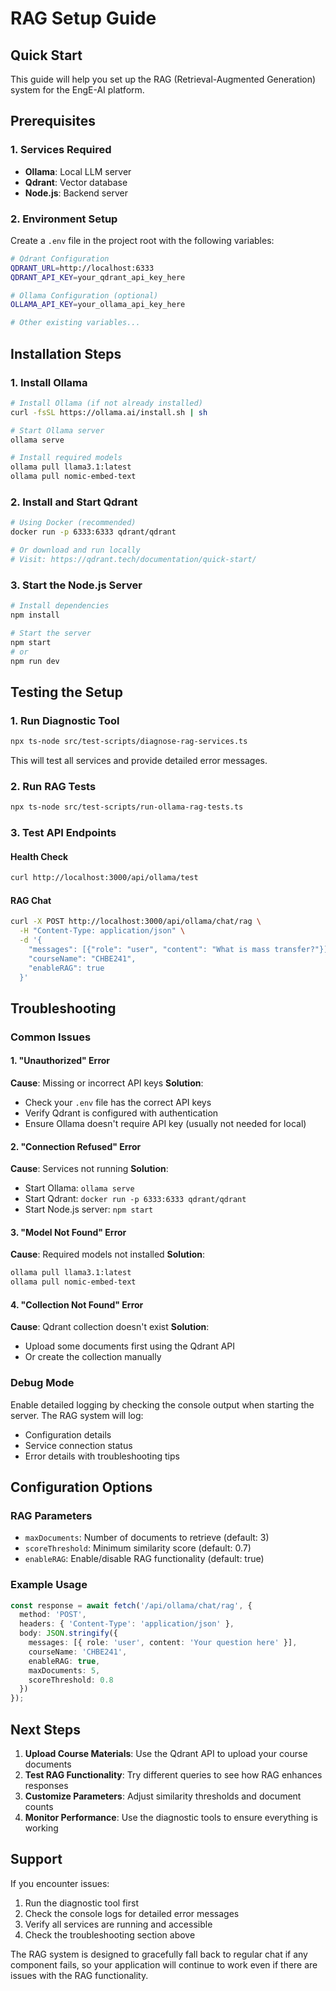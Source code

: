 # RAG Setup Guide

## Quick Start

This guide will help you set up the RAG (Retrieval-Augmented Generation) system for the EngE-AI platform.

## Prerequisites

### 1. Services Required
- **Ollama**: Local LLM server
- **Qdrant**: Vector database
- **Node.js**: Backend server

### 2. Environment Setup

Create a `.env` file in the project root with the following variables:

```bash
# Qdrant Configuration
QDRANT_URL=http://localhost:6333
QDRANT_API_KEY=your_qdrant_api_key_here

# Ollama Configuration (optional)
OLLAMA_API_KEY=your_ollama_api_key_here

# Other existing variables...
```

## Installation Steps

### 1. Install Ollama
```bash
# Install Ollama (if not already installed)
curl -fsSL https://ollama.ai/install.sh | sh

# Start Ollama server
ollama serve

# Install required models
ollama pull llama3.1:latest
ollama pull nomic-embed-text
```

### 2. Install and Start Qdrant
```bash
# Using Docker (recommended)
docker run -p 6333:6333 qdrant/qdrant

# Or download and run locally
# Visit: https://qdrant.tech/documentation/quick-start/
```

### 3. Start the Node.js Server
```bash
# Install dependencies
npm install

# Start the server
npm start
# or
npm run dev
```

## Testing the Setup

### 1. Run Diagnostic Tool
```bash
npx ts-node src/test-scripts/diagnose-rag-services.ts
```

This will test all services and provide detailed error messages.

### 2. Run RAG Tests
```bash
npx ts-node src/test-scripts/run-ollama-rag-tests.ts
```

### 3. Test API Endpoints

#### Health Check
```bash
curl http://localhost:3000/api/ollama/test
```

#### RAG Chat
```bash
curl -X POST http://localhost:3000/api/ollama/chat/rag \
  -H "Content-Type: application/json" \
  -d '{
    "messages": [{"role": "user", "content": "What is mass transfer?"}],
    "courseName": "CHBE241",
    "enableRAG": true
  }'
```

## Troubleshooting

### Common Issues

#### 1. "Unauthorized" Error
**Cause**: Missing or incorrect API keys
**Solution**: 
- Check your `.env` file has the correct API keys
- Verify Qdrant is configured with authentication
- Ensure Ollama doesn't require API key (usually not needed for local)

#### 2. "Connection Refused" Error
**Cause**: Services not running
**Solution**:
- Start Ollama: `ollama serve`
- Start Qdrant: `docker run -p 6333:6333 qdrant/qdrant`
- Start Node.js server: `npm start`

#### 3. "Model Not Found" Error
**Cause**: Required models not installed
**Solution**:
```bash
ollama pull llama3.1:latest
ollama pull nomic-embed-text
```

#### 4. "Collection Not Found" Error
**Cause**: Qdrant collection doesn't exist
**Solution**:
- Upload some documents first using the Qdrant API
- Or create the collection manually

### Debug Mode

Enable detailed logging by checking the console output when starting the server. The RAG system will log:
- Configuration details
- Service connection status
- Error details with troubleshooting tips

## Configuration Options

### RAG Parameters
- `maxDocuments`: Number of documents to retrieve (default: 3)
- `scoreThreshold`: Minimum similarity score (default: 0.7)
- `enableRAG`: Enable/disable RAG functionality (default: true)

### Example Usage
```typescript
const response = await fetch('/api/ollama/chat/rag', {
  method: 'POST',
  headers: { 'Content-Type': 'application/json' },
  body: JSON.stringify({
    messages: [{ role: 'user', content: 'Your question here' }],
    courseName: 'CHBE241',
    enableRAG: true,
    maxDocuments: 5,
    scoreThreshold: 0.8
  })
});
```

## Next Steps

1. **Upload Course Materials**: Use the Qdrant API to upload your course documents
2. **Test RAG Functionality**: Try different queries to see how RAG enhances responses
3. **Customize Parameters**: Adjust similarity thresholds and document counts
4. **Monitor Performance**: Use the diagnostic tools to ensure everything is working

## Support

If you encounter issues:
1. Run the diagnostic tool first
2. Check the console logs for detailed error messages
3. Verify all services are running and accessible
4. Check the troubleshooting section above

The RAG system is designed to gracefully fall back to regular chat if any component fails, so your application will continue to work even if there are issues with the RAG functionality.
